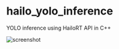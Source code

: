 # hailo_yolo_inference

YOLO inference using HailoRT API in C++

![screenshot](https://soramimi.github.io/hailo_yolo_inference/yolo.png)

